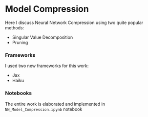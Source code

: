 # Model Compression
Here I discuss Neural Network Compression using two quite popular methods:
- Singular Value Decomposition
- Pruning

### Frameworks
I used two new frameworks for this work:
- Jax
- Haiku

### Notebooks
The entire work is elaborated and implemented in `NN_Model_Compression.ipynb` notebook
